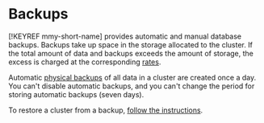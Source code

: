 # Backups

[!KEYREF mmy-short-name] provides automatic and manual database backups. Backups take up space in the storage allocated to the cluster. If the total amount of data and backups exceeds the amount of storage, the excess is charged at the corresponding [rates](../pricing.md).

Automatic [physical backups](https://dev.mysql.com/doc/refman/5.7/en/backup-types.html) of all data in a cluster are created once a day. You can't disable automatic backups, and you can't change the period for storing automatic backups (seven days).

To restore a cluster from a backup, [follow the instructions](../operations/cluster-backups.md).

